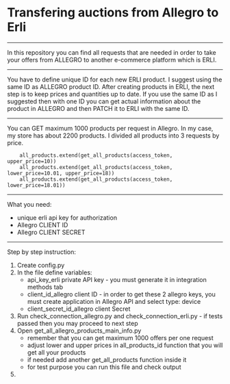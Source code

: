 # Transfering auctions from Allegro to Erli

***

In this repository you can find all requests that are needed in order to take your offers from ALLEGRO to another e-commerce platform which is ERLI. 

***
You have to define unique ID for each new ERLI product. I suggest using the same ID as ALLEGRO product ID. After creating products in ERLI, the next step is to keep prices and quantities up to date. If you use the same ID as I suggested then with one ID you can get actual information about the product in ALLEGRO and then PATCH it to ERLI with the same ID.

***
You can GET maximum 1000 products per request in Allegro. In my case, my store has about 2200 products. I divided all products into 3 requests by price. 
```
    all_products.extend(get_all_products(access_token, upper_price=10))
    all_products.extend(get_all_products(access_token, lower_price=10.01, upper_price=18))
    all_products.extend(get_all_products(access_token, lower_price=18.01))
```

***
What you need:

- unique erli api key for authorization 
- Allegro CLIENT ID
- Allegro CLIENT SECRET


***
Step by step instruction:

1. Create config.py
2. In the file define variables:
    - api_key_erli
        private API key - you must generate it in integration methods tab
    - client_id_allegro
        client ID - in order to get these 2 allegro keys, you must create application in Allegro API and select type: device
    - client_secret_id_allegro
        client Secret
3. Run check_connection_allegro.py and check_connection_erli.py - if tests passed then you may proceed to next step
4. Open get_all_allegro_products_main_info.py
    - remember that you can get maximum 1000 offers per one request
    - adjust lower and upper prices in all_products_id function that you will get all your products
    - if needed add another get_all_products function inside it
    - for test purpose you can run this file and check output
5.